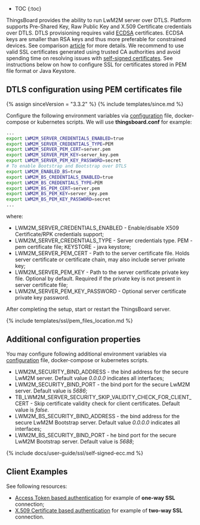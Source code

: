 * TOC
{:toc}

ThingsBoard provides the ability to run LwM2M server over DTLS. 
Platform supports Pre-Shared Key, Raw Public Key and X.509 Certificate credentials over DTLS.
DTLS provisioning requires valid [ECDSA](https://en.wikipedia.org/wiki/Elliptic_Curve_Digital_Signature_Algorithm) certificates. 
ECDSA keys are smaller than RSA keys and thus more preferable for constrained devices. 
See comparison [article](https://sectigostore.com/blog/ecdsa-vs-rsa-everything-you-need-to-know/) for more details.
We recommend to use valid SSL certificates generated using trusted CA authorities and avoid spending time on resolving issues with [self-signed certificates](#self-signed-certificates-generation).
See instructions below on how to configure SSL for certificates stored in PEM file format or Java Keystore.


## DTLS configuration using PEM certificates file

{% assign sinceVersion = "3.3.2" %}
{% include templates/since.md %}

Configure the following environment variables via [configuration](/docs/user-guide/install/{{docsPrefix}}config/) file, docker-compose or kubernetes scripts.
We will use **thingsboard.conf** for example:

```bash
...
export LWM2M_SERVER_CREDENTIALS_ENABLED=true
export LWM2M_SERVER_CREDENTIALS_TYPE=PEM
export LWM2M_SERVER_PEM_CERT=server.pem
export LWM2M_SERVER_PEM_KEY=server_key.pem
export LWM2M_SERVER_PEM_KEY_PASSWORD=secret
# To enable Bootstrap and Bootstrap over DTLS
export LWM2M_ENABLED_BS=true
export LWM2M_BS_CREDENTIALS_ENABLED=true
export LWM2M_BS_CREDENTIALS_TYPE=PEM
export LWM2M_BS_PEM_CERT=server.pem
export LWM2M_BS_PEM_KEY=server_key.pem
export LWM2M_BS_PEM_KEY_PASSWORD=secret
...
```

where:

* LWM2M_SERVER_CREDENTIALS_ENABLED - Enable/disable X509 Certificate/RPK credentials support;
* LWM2M_SERVER_CREDENTIALS_TYPE -  Server credentials type. PEM - pem certificate file; KEYSTORE - java keystore;
* LWM2M_SERVER_PEM_CERT - Path to the server certificate file. Holds server certificate or certificate chain, may also include server private key;
* LWM2M_SERVER_PEM_KEY - Path to the server certificate private key file. Optional by default. Required if the private key is not present in server certificate file;
* LWM2M_SERVER_PEM_KEY_PASSWORD - Optional server certificate private key password.

After completing the setup, start or restart the ThingsBoard server.

{% include templates/ssl/pem_files_location.md %}


## Additional configuration properties

You may configure following additional environment variables via [configuration](/docs/user-guide/install/{{docsPrefix}}config/) file, docker-compose or kubernetes scripts.

* LWM2M_SECURITY_BIND_ADDRESS - the bind address for the secure LwM2M server. Default value *0.0.0.0* indicates all interfaces;
* LWM2M_SECURITY_BIND_PORT - the bind port for the secure LwM2M server. Default value is *5686*;
* TB_LWM2M_SERVER_SECURITY_SKIP_VALIDITY_CHECK_FOR_CLIENT_CERT - Skip certificate validity check for client certificates. Default value is *false*.
* LWM2M_BS_SECURITY_BIND_ADDRESS - the bind address for the secure LwM2M Bootstrap server. Default value *0.0.0.0* indicates all interfaces;
* LWM2M_BS_SECURITY_BIND_PORT - he bind port for the secure LwM2M Bootstrap server. Default value is *5688*;

{% include docs/user-guide/ssl/self-signed-ecc.md %}

## Client Examples

See following resources:

- [Access Token based authentication](/docs/{{docsPrefix}}user-guide/ssl/coap-access-token/) for example of **one-way SSL** connection;
- [X.509 Certificate based authentication](/docs/{{docsPrefix}}user-guide/ssl/coap-x509-certificates/) for example of **two-way SSL** connection.
